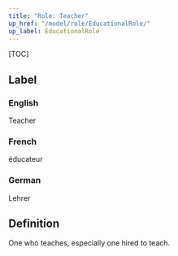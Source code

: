 ```yaml
---
title: "Role: Teacher"
up_href: "/model/role/EducationalRole/"
up_label: EducationalRole
---
```


[TOC]

## Label

### English
Teacher

### French
éducateur

### German
Lehrer

## Definition
One who teaches, especially one hired to teach.
